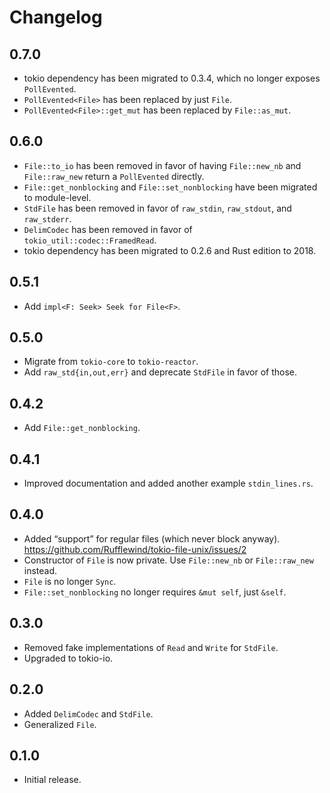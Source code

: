 # Changelog

## 0.7.0

  - tokio dependency has been migrated to 0.3.4, which no longer exposes
    `PollEvented`.
  - `PollEvented<File>` has been replaced by just `File`.
  - `PollEvented<File>::get_mut` has been replaced by `File::as_mut`.

## 0.6.0

  - `File::to_io` has been removed in favor of having `File::new_nb` and
    `File::raw_new` return a `PollEvented` directly.
  - `File::get_nonblocking` and `File::set_nonblocking` have been migrated to
    module-level.
  - `StdFile` has been removed in favor of `raw_stdin`, `raw_stdout`, and
    `raw_stderr`.
  - `DelimCodec` has been removed in favor of `tokio_util::codec::FramedRead`.
  - tokio dependency has been migrated to 0.2.6 and Rust edition to 2018.

## 0.5.1

  - Add `impl<F: Seek> Seek for File<F>`.

## 0.5.0

  - Migrate from `tokio-core` to `tokio-reactor`.
  - Add `raw_std{in,out,err}` and deprecate `StdFile` in favor of those.

## 0.4.2

  - Add `File::get_nonblocking`.

## 0.4.1

  - Improved documentation and added another example `stdin_lines.rs`.

## 0.4.0

  - Added “support” for regular files (which never block anyway).
    https://github.com/Rufflewind/tokio-file-unix/issues/2
  - Constructor of `File` is now private.
    Use `File::new_nb` or `File::raw_new` instead.
  - `File` is no longer `Sync`.
  - `File::set_nonblocking` no longer requires `&mut self`, just `&self`.

## 0.3.0

  - Removed fake implementations of `Read` and `Write` for `StdFile`.
  - Upgraded to tokio-io.

## 0.2.0

  - Added `DelimCodec` and `StdFile`.
  - Generalized `File`.

## 0.1.0

  - Initial release.
